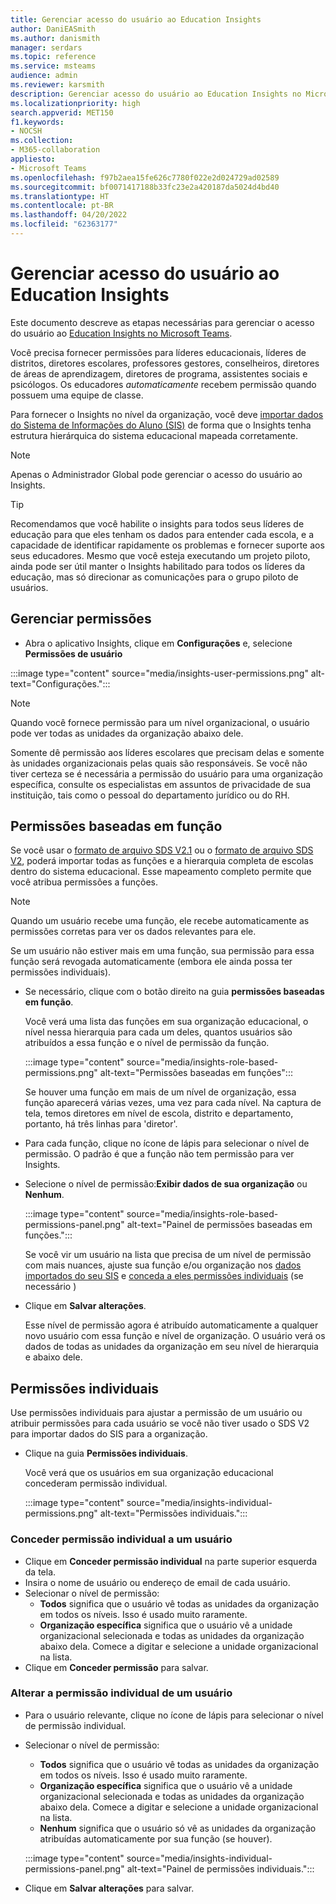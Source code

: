 ```yaml
---
title: Gerenciar acesso do usuário ao Education Insights
author: DaniEASmith
ms.author: danismith
manager: serdars
ms.topic: reference
ms.service: msteams
audience: admin
ms.reviewer: karsmith
description: Gerenciar acesso do usuário ao Education Insights no Microsoft Teams.
ms.localizationpriority: high
search.appverid: MET150
f1.keywords:
- NOCSH
ms.collection:
- M365-collaboration
appliesto:
- Microsoft Teams
ms.openlocfilehash: f97b2aea15fe626c7780f022e2d024729ad02589
ms.sourcegitcommit: bf0071417188b33fc23e2a420187da5024d4bd40
ms.translationtype: HT
ms.contentlocale: pt-BR
ms.lasthandoff: 04/20/2022
ms.locfileid: "62363177"
---
```

# <a name="manage-user-access-to-education-insights"></a>Gerenciar acesso do usuário ao Education Insights

Este documento descreve as etapas necessárias para gerenciar o acesso do usuário ao [Education Insights no Microsoft Teams](class-insights.md).

Você precisa fornecer permissões para líderes educacionais, líderes de distritos, diretores escolares, professores gestores, conselheiros, diretores de áreas de aprendizagem, diretores de programa, assistentes sociais e psicólogos. Os educadores *automaticamente* recebem permissão quando possuem uma equipe de classe.

Para fornecer o Insights no nível da organização, você deve [importar dados do Sistema de Informações do Aluno (SIS)](education-insights-sis-data-sync.md) de forma que o Insights tenha estrutura hierárquica do sistema educacional mapeada corretamente.

> [!NOTE]
> Apenas o Administrador Global pode gerenciar o acesso do usuário ao Insights.

> [!TIP]
> Recomendamos que você habilite o insights para todos seus líderes de educação para que eles tenham os dados para entender cada escola, e a capacidade de identificar rapidamente os problemas e fornecer suporte aos seus educadores. Mesmo que você esteja executando um projeto piloto, ainda pode ser útil manter o Insights habilitado para todos os líderes da educação, mas só direcionar as comunicações para o grupo piloto de usuários.

## <a name="manange-permissions"></a>Gerenciar permissões

* Abra o aplicativo Insights, clique em **Configurações** e, selecione **Permissões de usuário**

:::image type="content" source="media/insights-user-permissions.png" alt-text="Configurações.":::

> [!NOTE]
> Quando você fornece permissão para um nível organizacional, o usuário pode ver todas as unidades da organização abaixo dele.
> 
> Somente dê permissão aos líderes escolares que precisam delas e somente às unidades organizacionais pelas quais são responsáveis. Se você não tiver certeza se é necessária a permissão do usuário para uma organização específica, consulte os especialistas em assuntos de privacidade de sua instituição, tais como o pessoal do departamento jurídico ou do RH.

## <a name="role-based-permissions"></a>Permissões baseadas em função

Se você usar o [formato de arquivo SDS V2.1](/schooldatasync/sds-v2.1-csv-file-format) ou o [formato de arquivo SDS V2](/schooldatasync/sds-v2-csv-file-format), poderá importar todas as funções e a hierarquia completa de escolas dentro do sistema educacional. Esse mapeamento completo permite que você atribua permissões a funções. 

> [!NOTE]
> Quando um usuário recebe uma função, ele recebe automaticamente as permissões corretas para ver os dados relevantes para ele.
>
> Se um usuário não estiver mais em uma função, sua permissão para essa função será revogada automaticamente (embora ele ainda possa ter permissões individuais).


* Se necessário, clique com o botão direito na guia **permissões baseadas em função**.

  Você verá uma lista das funções em sua organização educacional, o nível nessa hierarquia para cada um deles, quantos usuários são atribuídos a essa função e o nível de permissão da função. 
  
  :::image type="content" source="media/insights-role-based-permissions.png" alt-text="Permissões baseadas em funções":::
  
  Se houver uma função em mais de um nível de organização, essa função aparecerá várias vezes, uma vez para cada nível. Na captura de tela, temos diretores em nível de escola, distrito e departamento, portanto, há três linhas para 'diretor'.
  
* Para cada função, clique no ícone de lápis para selecionar o nível de permissão. O padrão é que a função não tem permissão para ver Insights.
* Selecione o nível de permissão:**Exibir dados de sua organização** ou **Nenhum**.

  :::image type="content" source="media/insights-role-based-permissions-panel.png" alt-text="Painel de permissões baseadas em funções.":::
  
  Se você vir um usuário na lista que precisa de um nível de permissão com mais nuances, ajuste sua função e/ou organização nos [dados importados do seu SIS](education-insights-sis-data-sync.md) e [conceda a eles permissões individuais](#grant-individual-permission-to-a-user) (se necessário )

* Clique em **Salvar alterações**.

  Esse nível de permissão agora é atribuído automaticamente a qualquer novo usuário com essa função e nível de organização. O usuário verá os dados de todas as unidades da organização em seu nível de hierarquia e abaixo dele.  


## <a name="individual-permissions"></a>Permissões individuais

Use permissões individuais para ajustar a permissão de um usuário ou atribuir permissões para cada usuário se você não tiver usado o SDS V2 para importar dados do SIS para a organização.

* Clique na guia **Permissões individuais**.
  
  Você verá que os usuários em sua organização educacional concederam permissão individual. 
  
  :::image type="content" source="media/insights-individual-permissions.png" alt-text="Permissões individuais.":::
  
### <a name="grant-individual-permission-to-a-user"></a>Conceder permissão individual a um usuário
* Clique em **Conceder permissão individual** na parte superior esquerda da tela.
* Insira o nome de usuário ou endereço de email de cada usuário.
* Selecionar o nível de permissão:
  * **Todos** significa que o usuário vê todas as unidades da organização em todos os níveis. Isso é usado muito raramente.
  * **Organização específica** significa que o usuário vê a unidade organizacional selecionada e todas as unidades da organização abaixo dela. Comece a digitar e selecione a unidade organizacional na lista.
* Clique em **Conceder permissão** para salvar.

### <a name="change-the-individual-permission-of-a-user"></a>Alterar a permissão individual de um usuário
* Para o usuário relevante, clique no ícone de lápis para selecionar o nível de permissão individual.
* Selecionar o nível de permissão:
  * **Todos** significa que o usuário vê todas as unidades da organização em todos os níveis. Isso é usado muito raramente.
  * **Organização específica** significa que o usuário vê a unidade organizacional selecionada e todas as unidades da organização abaixo dela. Comece a digitar e selecione a unidade organizacional na lista.
  * **Nenhum** significa que o usuário só vê as unidades da organização atribuídas automaticamente por sua função (se houver).
  
  :::image type="content" source="media/insights-individual-permissions-panel.png" alt-text="Painel de permissões individuais.":::

* Clique em **Salvar alterações** para salvar.
